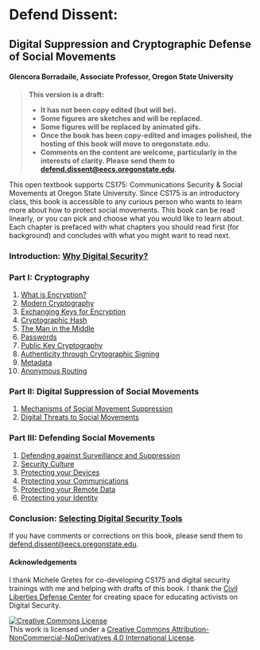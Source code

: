 # Defend Dissent:
## Digital Suppression and Cryptographic Defense of Social Movements

#### Glencora Borradaile, Associate Professor, Oregon State University 

> **This version is a draft:**
> * **It has not been copy edited (but will be).**
> * **Some figures are sketches and will be replaced.**
> * **Some figures will be replaced by animated gifs.**
> * **Once the book has been copy-edited and images polished, the hosting of this book will move to oregonstate.edu.**
> * **Comments on the content are welcome, particularly in the interests of clarity.  Please send them to defend.dissent@eecs.oregonstate.edu.**


This open textbook supports CS175: Communications Security & Social Movements at Oregon State University.  Since CS175 is an introductory class, this book is accessible to any curious person who wants to learn more about how to protect social movements.  This book can be read linearly, or you can pick and choose what you would like to learn about.  Each chapter is prefaced with what chapters you should read first (for background) and concludes with what you might want to read next.

### Introduction: [Why Digital Security?](0-1_intro.md)

### Part I: Cryptography
1. [What is Encryption?](1-1_cryptography.md)   
1. [Modern Cryptography](1-2_modern-cryptography.md)
1. [Exchanging Keys for Encryption](1-3_key-exchange.md)
1. [Cryptographic Hash](1-4_cryptographic-hash.md)
1. [The Man in the Middle](1-5_man-in-the-middle.md)
1. [Passwords](1-6_passwords.md)
1. [Public Key Cryptography](1-7_public-key-cryptography.md)
1. [Authenticity through Crytographic Signing](1-8_authenticity.md)
1. [Metadata](1-9_metadata.md)
1. [Anonymous Routing](1-a10_anonymous-routing.md)

### Part II: Digital Suppression of Social Movements

1. [Mechanisms of Social Movement Suppression](2-01_suppression.md)
1. [Digital Threats to Social Movements](2-02_digital-threats.md)

### Part III: Defending Social Movements

1. [Defending against Surveillance and Suppression](3-0_defense_overview.md)
1. [Security Culture](3-1_security_culture.md)
1. [Protecting your Devices](3-2_devices.md)
1. [Protecting your Communications](3-3_comms.md)
1. [Protecting your Remote Data](3-4_cloud.md)
1. [Protecting your Identity](3-5_apac.md)

### Conclusion: [Selecting Digital Security Tools](3-6_trust.md)

If you have comments or corrections on this book, please send them to defend.dissent@eecs.oregonstate.edu.

#### Acknowledgements

I thank Michele Gretes for co-developing CS175 and digital security trainings with me and helping with drafts of this book.  I thank the [Civil Liberties Defense Center](https://cldc.org/) for creating space for educating activists on Digital Security.

<a rel="license" href="http://creativecommons.org/licenses/by-nc-nd/4.0/"><img alt="Creative Commons License" style="border-width:0" src="https://i.creativecommons.org/l/by-nc-nd/4.0/88x31.png" /></a><br />This work is licensed under a <a rel="license" href="http://creativecommons.org/licenses/by-nc-nd/4.0/">Creative Commons Attribution-NonCommercial-NoDerivatives 4.0 International License</a>.

<!--comments made like so are suppressed in HTML rendering and PDF printing-->
